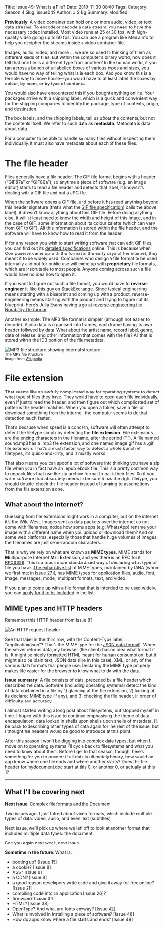 Title: Issue 49: What is a File?
Date: 2019-11-30 08:00
Tags: 
Category: Season 4
Slug: issue049
Author: J S Ng
Summary: 
Modified: 

**Previously:** A video container can hold one or more audio, video, or text data streams. To encode or decode a data stream, you need to have the necessary codec installed. Most video runs at 25 or 30 fps, with high-quality video going up to 60 fps. You can use a program like MediaInfo to help you decipher the streams inside a video container file.

Images, audio, video, and more … we are so used to thinking of them as different kinds of files. But within the computer’s binary world, how does it tell that one file is a different type from another? In the human world, if you ran across a bunch of unlabelled boxes of various types and sizes, you would have no way of telling what is in each box. And you know this is a terrible way to move house—you would have to at least label the boxes by colour, by room, or by type of contents.

You would also have encountered this if you bought anything online. Your packages arrive with a shipping label, which is a quick and convenient way for the shipping companies to identify the package, type of contents, origin, and destination.

The box labels, and the shipping labels, tell us _about_ the contents, but not the contents itself. We refer to such data as **metadata**. Metadata is data about data.

For a computer to be able to handle so many files without inspecting them individually, it must also have metadata about each of these files.

# The file header

Files generally have a file header. The GIF file format begins with a header (“GIF87a” or “GIF89a”), so anytime a piece of software (e.g. an image editor) starts to read a file header and detects that label, it knows it’s dealing with a GIF file and not a JPG file.

When the software opens a GIF file, and before it has read anything beyond this header signature (that’s what the [GIF file specification]({filename}/season2/issue023/issue023.md)) calls the above label), it doesn’t know anything about this GIF file. Before doing anything else, it will at least need to know the width and height of this image, and in the case of GIF, some information about its colour palette (which can vary from GIF to GIF). All this information is stored within the file header, and the software will have to know how to read it from the header.

If for any reason you wish to start writing software that can edit GIF files, you can find out its [detailed specifications](https://www.w3.org/Graphics/GIF/spec-gif87.txt) online. This is because when Compuserve came up with the format in the early days of the internet, they meant it to be widely used. Companies who design a file format to be used internally and not for public use will come up with **proprietary** file formats, which are inscrutable to most people. Anyone coming across such a file would have no idea how to open it.

If you want to figure out such a file format, you would have to **reverse-engineer** it, like [this guy on StackExchange](https://reverseengineering.stackexchange.com/questions/261/how-to-reverse-engineer-a-proprietary-data-file-format-e-g-smartboard-notebook). Since typical engineering means starting with a blueprint and coming up with a product, reverse-engineering means starting with the product and trying to figure out its blueprint. Here’s Julia Evans having a go at [reverse-engineering the Notability file format](https://jvns.ca/blog/2018/03/31/reverse-engineering-notability-format/).

Another example: The MP3 file format is simpler (although not easier to decode). Audio data is organised into frames, each frame having its own header followed by data. What about the artist name, record label, genre, date of release, and other information that comes with the file? All that is stored within the ID3 portion of the file metadata.

![MP3 file structure showing internal structure]({attach}/season4/issue049/issue049_01.png)<br />
<small>The MP3 file structure<br />Image from [Wikipedia](https://en.wikipedia.org/wiki/MP3#/media/File:Mp3filestructure.svg)</small>

# File extension

That seems like an awfully complicated way for operating systems to detect what type of files they have. They would have to open each file individually, even if just to read the header, and then figure out which complicated set of patterns the header matches. When you open a folder, save a file, or download something from the internet, the computer seems to do that detection much faster.

That’s because when speed is a concern, software will often attempt to detect the filetype simply by detecting the **file extension**. File extensions are the ending characters in the filename, after the period (“.”). A file named sound.mp3 has a .mp3 file extension, and one named image.gif has a .gif file extension. That’s a much faster way to detect a whole bunch of filetypes, it’s quick-and-dirty, and it mostly works.

That also means you can spoof a lot of software into thinking you have a zip file when you in fact have an .epub ebook file. This is a pretty common way to unpack files that use the zip archive format to pack their files! So if you write software that absolutely needs to be sure it has the right filetype, you should double-check the file header instead of jumping to assumptions from the file extension alone.

## What about the internet?

Guessing from file extensions might work in a computer, but on the internet it’s the Wild West. Images sent as data packets over the internet do not come with filenames; notice how some apps (e.g. WhatsApp) rename your image with a different name when you upload or download them? And on some web platforms, especially those that handle huge volumes of images, the filenames are just semi-random characters.

That is why we rely on what are known as **MIME types**. MIME stands for **M**ultipurpose **I**nternet **M**ail **E**xtension, and yes there is an RFC for it, [RFC6838](https://tools.ietf.org/html/rfc6838). This is a much more standardised way of declaring what type of file you have. [The exhaustive list](https://www.iana.org/assignments/media-types/media-types.xhtml#examples) of MIME types, maintained by IANA (whom we first met in [Issue 27]({filename}/season3/issue027/issue027.md))), has MIME types for application files, audio, font, image, messages, model, multipart formats, text, and video.

If you plan to come up with a file format that is intended to be used widely, you can [apply for it to be included](https://www.iana.org/form/media-types) in the list.

## MIME types and HTTP headers

Remember this HTTP header from Issue 8?

![An HTTP request header]({attach}/season1/issue008/issue008_01.png)

See that label in the third row, with the Content-Type label, “application/json”? That’s the MIME type for the [JSON data format]({filename}/season1/issue005/issue005.md)). When the server returns data, my browser (the client) has no idea what format it is. It might be nicely formatted HTML meant for human consumption, but it might also be plain text, JSON data (like in this case), XML, or any of the various data formats that people use. Declaring the MIME type properly makes life easier for the browser to know what to do with the data.

**Issue summary:** A file consists of data, preceded by a file header which describes the data. Software (including operating systems) detect the kind of data contained in a file by 1) glancing at the file extension, 2) looking at its declared MIME type (if any), and 3) checking the file header, in order of difficulty and accuracy.

I almost started writing a long post about filesystems, but stopped myself in time. I hoped with this issue to continue emphasising the theme of data encapsulation: data locked in shells upon shells upon shells of metadata. I’ll be back to describing other types of data again for the rest of the issue, but I thought file headers would be good to introduce at this point.

After this season I won’t be digging into complex data types, but when I move on to operating systems I’ll cycle back to filesystems and what you need to know about them. Before I get to that season, though, here’s something for you to ponder: if all data is ultimately binary, how would an app know where one file ends and where another starts? Does the file header for mydocument.doc start at this 0, or another 0, or actually at this 1?

-----

## What I’ll be covering next

**Next issue:** Complex file formats and the Document

Two issues ago, I just talked about video formats, which include multiple types of data: video, audio, and even text (subtitles).

Next issue, we’ll pick up where we left off to look at another format that includes multiple data types: the document.

See you again next week, next issue.

**Sometime in the future:** What is:

- booting up? [Issue 15]
- a cookie? [Issue 8]
- XSS? [Issue 8]
- a CDN? [Issue 8]
- a good reason developers write code and give it away for free online? [Issue 21]
- compiling code into an application [Issue 26]?
- firmware? [Issue 34]
- HTML? [Issue 38]
- OpenType? And what are fonts anyway? [Issue 42]
- What is involved in installing a piece of software? [Issue 48]
- How do apps know where a file starts and ends? [Issue 49]
